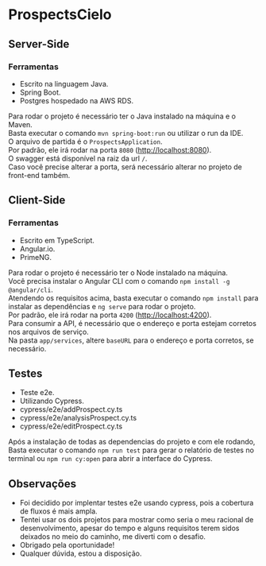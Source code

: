# ProspectsCielo

## Server-Side
### Ferramentas
- Escrito na linguagem Java.
- Spring Boot.
- Postgres hospedado na AWS RDS.

Para rodar o projeto é necessário ter o Java instalado na máquina e o Maven.<br>
Basta executar o comando `mvn spring-boot:run` ou utilizar o run da IDE.<br>
O arquivo de partida é o `ProspectsApplication`.<br>
Por padrão, ele irá rodar na porta `8080` ([http://localhost:8080](http://localhost:8080)).<br>
O swagger está disponível na raiz da url `/`.<br>
Caso você precise alterar a porta, será necessário alterar no projeto de front-end também.<br>

## Client-Side
### Ferramentas
- Escrito em TypeScript.
- Angular.io.
- PrimeNG.

Para rodar o projeto é necessário ter o Node instalado na máquina.<br>
Você precisa instalar o Angular CLI com o comando `npm install -g @angular/cli`.<br>
Atendendo os requisitos acima, basta executar o comando `npm install` para instalar as dependências e `ng serve` para rodar o projeto.<br>
Por padrão, ele irá rodar na porta `4200` ([http://localhost:4200](http://localhost:4200)).<br>
Para consumir a API, é necessário que o endereço e porta estejam corretos nos arquivos de serviço.<br>
Na pasta `app/services`, altere `baseURL` para o endereço e porta corretos, se necessário.<br>

## Testes
- Teste e2e.
- Utilizando Cypress.
- cypress/e2e/addProspect.cy.ts 
- cypress/e2e/analysisProspect.cy.ts 
- cypress/e2e/editProspect.cy.ts

Após a instalação de todas as dependencias do projeto e com ele rodando, Basta executar o comando `npm run test` para gerar o relatório de testes no terminal ou `npm run cy:open` para abrir a interface do Cypress.

## Observações
- Foi decidido por implentar testes e2e usando cypress, pois a cobertura de fluxos é mais ampla.
- Tentei usar os dois projetos para mostrar como seria o meu racional de desenvolvimento, apesar do tempo e alguns requisitos terem sidos deixados no meio do caminho, me diverti com o desafio.
- Obrigado pela oportunidade!
- Qualquer dúvida, estou a disposição.

